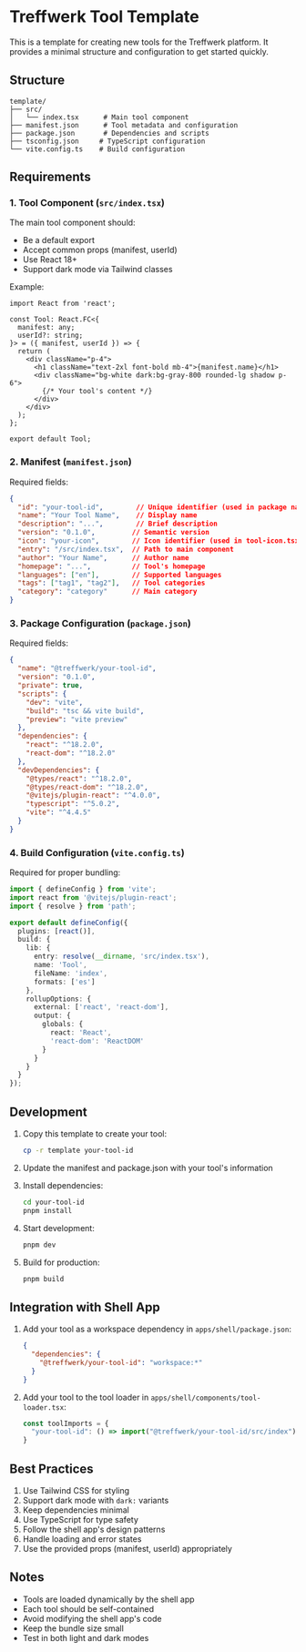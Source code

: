 # Treffwerk Tool Template

This is a template for creating new tools for the Treffwerk platform. It provides a minimal structure and configuration to get started quickly.

## Structure

```
template/
├── src/
│   └── index.tsx      # Main tool component
├── manifest.json      # Tool metadata and configuration
├── package.json       # Dependencies and scripts
├── tsconfig.json     # TypeScript configuration
└── vite.config.ts    # Build configuration
```

## Requirements

### 1. Tool Component (`src/index.tsx`)

The main tool component should:
- Be a default export
- Accept common props (manifest, userId)
- Use React 18+
- Support dark mode via Tailwind classes

Example:
```tsx
import React from 'react';

const Tool: React.FC<{
  manifest: any;
  userId?: string;
}> = ({ manifest, userId }) => {
  return (
    <div className="p-4">
      <h1 className="text-2xl font-bold mb-4">{manifest.name}</h1>
      <div className="bg-white dark:bg-gray-800 rounded-lg shadow p-6">
        {/* Your tool's content */}
      </div>
    </div>
  );
};

export default Tool;
```

### 2. Manifest (`manifest.json`)

Required fields:
```json
{
  "id": "your-tool-id",        // Unique identifier (used in package name)
  "name": "Your Tool Name",    // Display name
  "description": "...",        // Brief description
  "version": "0.1.0",         // Semantic version
  "icon": "your-icon",        // Icon identifier (used in tool-icon.tsx)
  "entry": "/src/index.tsx",  // Path to main component
  "author": "Your Name",      // Author name
  "homepage": "...",          // Tool's homepage
  "languages": ["en"],        // Supported languages
  "tags": ["tag1", "tag2"],   // Tool categories
  "category": "category"      // Main category
}
```

### 3. Package Configuration (`package.json`)

Required fields:
```json
{
  "name": "@treffwerk/your-tool-id",
  "version": "0.1.0",
  "private": true,
  "scripts": {
    "dev": "vite",
    "build": "tsc && vite build",
    "preview": "vite preview"
  },
  "dependencies": {
    "react": "^18.2.0",
    "react-dom": "^18.2.0"
  },
  "devDependencies": {
    "@types/react": "^18.2.0",
    "@types/react-dom": "^18.2.0",
    "@vitejs/plugin-react": "^4.0.0",
    "typescript": "^5.0.2",
    "vite": "^4.4.5"
  }
}
```

### 4. Build Configuration (`vite.config.ts`)

Required for proper bundling:
```ts
import { defineConfig } from 'vite';
import react from '@vitejs/plugin-react';
import { resolve } from 'path';

export default defineConfig({
  plugins: [react()],
  build: {
    lib: {
      entry: resolve(__dirname, 'src/index.tsx'),
      name: 'Tool',
      fileName: 'index',
      formats: ['es']
    },
    rollupOptions: {
      external: ['react', 'react-dom'],
      output: {
        globals: {
          react: 'React',
          'react-dom': 'ReactDOM'
        }
      }
    }
  }
});
```

## Development

1. Copy this template to create your tool:
   ```bash
   cp -r template your-tool-id
   ```

2. Update the manifest and package.json with your tool's information

3. Install dependencies:
   ```bash
   cd your-tool-id
   pnpm install
   ```

4. Start development:
   ```bash
   pnpm dev
   ```

5. Build for production:
   ```bash
   pnpm build
   ```

## Integration with Shell App

1. Add your tool as a workspace dependency in `apps/shell/package.json`:
   ```json
   {
     "dependencies": {
       "@treffwerk/your-tool-id": "workspace:*"
     }
   }
   ```

2. Add your tool to the tool loader in `apps/shell/components/tool-loader.tsx`:
   ```ts
   const toolImports = {
     "your-tool-id": () => import("@treffwerk/your-tool-id/src/index")
   }
   ```

## Best Practices

1. Use Tailwind CSS for styling
2. Support dark mode with `dark:` variants
3. Keep dependencies minimal
4. Use TypeScript for type safety
5. Follow the shell app's design patterns
6. Handle loading and error states
7. Use the provided props (manifest, userId) appropriately

## Notes

- Tools are loaded dynamically by the shell app
- Each tool should be self-contained
- Avoid modifying the shell app's code
- Keep the bundle size small
- Test in both light and dark modes 